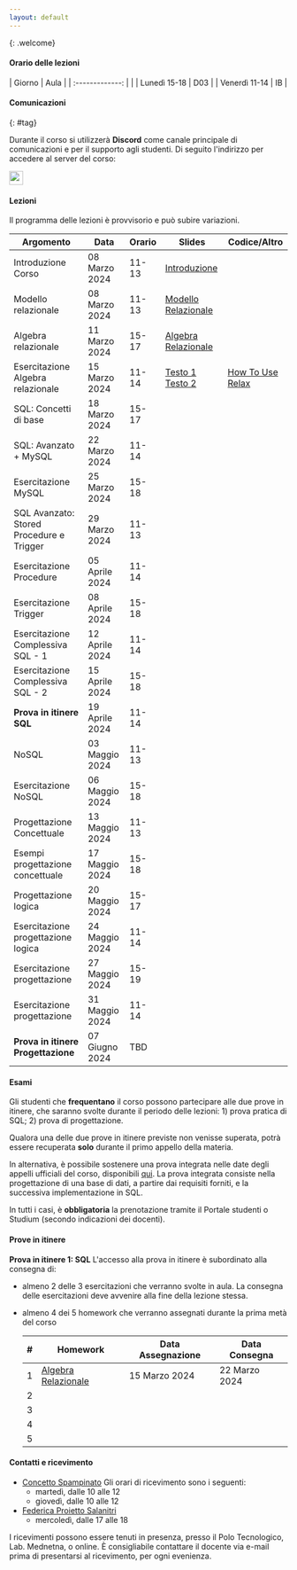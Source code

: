 ```yaml
---
layout: default
---
```

{: .welcome} 

#### Orario delle lezioni

| Giorno          | Aula |
| :-------------: |      |
| Lunedì  15-18 |  D03  | 
| Venerdì 11-14 |  IB   | 

#### Comunicazioni
{: #tag}

Durante il corso si utilizzerà **Discord** come canale principale di comunicazioni e per il supporto agli studenti.
Di seguito l'indirizzo per accedere al server del corso:

<img src='imgs/discord.png' height='25'>

#### Lezioni

Il programma delle lezioni è provvisorio e può subire variazioni.

| Argomento                                 | Data           |Orario           | Slides                                                           | Codice/Altro|
|-------------------------------------------|----------------|---------------- |----------------------------------------------------------------  |-----------------|
| Introduzione Corso                        | 08 Marzo 2024  |11-13            |[Introduzione](https://tinyurl.com/introdbpz)                     |                 | 
| Modello relazionale                       | 08 Marzo 2024  |11-13            |[Modello Relazionale](https://tinyurl.com/modelrelazionale)       |                 | 
| Algebra relazionale                       | 11 Marzo 2024  |15-17            |[Algebra Relazionale](https://tinyurl.com/algebrarel)             |                 |
| Esercitazione Algebra relazionale         | 15 Marzo 2024  |11-14            |[Testo 1](https://tinyurl.com/es1alrel) [Testo 2](https://tinyurl.com/es2alrel)  |[How To Use Relax](https://tinyurl.com/howuserelax)                 |
| SQL: Concetti di base                     | 18 Marzo 2024  |15-17            |                                 |                 |
| SQL: Avanzato + MySQL                     | 22 Marzo 2024  |11-14            |                                 |                 |
| Esercitazione MySQL                       | 25 Marzo 2024  |15-18            |                                 |                 |
| SQL Avanzato: Stored Procedure e Trigger  | 29 Marzo 2024  |11-13            |                                 |                 |
| Esercitazione  Procedure                  | 05 Aprile 2024 |11-14            |                                 |                 |
| Esercitazione  Trigger                    | 08 Aprile 2024 |15-18            |                                 |                 |
| Esercitazione  Complessiva SQL - 1        | 12 Aprile 2024 |11-14            |                                 |                 |
| Esercitazione  Complessiva SQL - 2        | 15 Aprile 2024 |15-18            |                                 |                 |
| **Prova in itinere  SQL**                 | 19 Aprile 2024 |11-14            |                                 |                 |
| NoSQL                                     | 03 Maggio 2024 |11-13            |                                 |                 |
| Esercitazione NoSQL                       | 06 Maggio 2024 |15-18            |                                 |                 |
| Progettazione Concettuale                 | 13 Maggio 2024 |11-13            |                                 |                 |
| Esempi progettazione concettuale          | 17 Maggio 2024 |15-18            |                                 |                 |
| Progettazione logica                      | 20 Maggio 2024 |15-17            |                                 |                 |
| Esercitazione progettazione logica        | 24 Maggio 2024 |11-14            |                                 |                 |
| Esercitazione progettazione               | 27 Maggio 2024 |15-19            |                                 |                 |
| Esercitazione progettazione               | 31 Maggio 2024 |11-14            |                                 |                 | 
| **Prova in itinere Progettazione**        | 07 Giugno 2024 |TBD              |                                 |                 | 
        
#### Esami

Gli studenti che **frequentano** il corso possono partecipare alle due prove in itinere, che saranno svolte durante il periodo delle lezioni: 1) prova pratica di SQL; 2) prova di progettazione.

Qualora una delle due prove in itinere previste non venisse superata, potrà essere recuperata **solo** durante il primo appello della materia.  

In alternativa, è possibile sostenere una prova integrata nelle date degli appelli ufficiali del corso, disponibili [qui](https://www.dieei.unict.it/sites/default/files/files/CalendarioEsami_L8INF_2023-2024_v2.pdf).
La prova integrata consiste nella progettazione di una base di dati, a partire dai requisiti forniti, e la successiva implementazione in SQL.

In tutti i casi, è **obbligatoria** la prenotazione tramite il Portale studenti o Studium (secondo indicazioni dei docenti).

#### Prove in itinere
**Prova in itinere 1: SQL**
L'accesso alla prova in itinere è subordinato alla consegna di:
  - almeno 2 delle 3 esercitazioni che verranno svolte in aula. La consegna delle esercitazioni deve avvenire alla fine della lezione stessa. 
  - almeno 4 dei 5 homework che verranno assegnati durante la prima metà del corso
    
    |#      | Homework                  | Data Assegnazione | Data Consegna    |
    |------ | ------------------------- | ----------------  | ---------------- |
    | 1     | [Algebra Relazionale](https://tinyurl.com/hw1algrel)| 15 Marzo 2024     | 22 Marzo 2024    |
    | 2     |                           |                   |                  |
    | 3     |                           |                   |                  |
    | 4     |                           |                   |                  |
    | 5     |                           |                   |                  |

#### Contatti e ricevimento

- [Concetto Spampinato](mailto:concetto.spampinato@unict.it)
Gli orari di ricevimento sono i seguenti:
  - martedì, dalle 10 alle 12
  - giovedì, dalle 10 alle 12
- [Federica Proietto Salanitri](mailto:federica.proiettosalanitri@unict.it)
  - mercoledì, dalle 17 alle 18

I ricevimenti possono essere tenuti in presenza, presso il Polo Tecnologico, Lab. Mednetna, o online.
È consigliabile contattare il docente via e-mail prima di presentarsi al ricevimento, per ogni evenienza.
